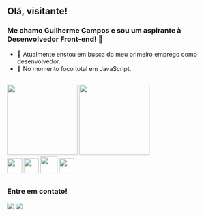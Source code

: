## Olá, visitante!
### Me chamo Guilherme Campos e sou um aspirante à Desenvolvedor Front-end! 👋

- 🔭 Atualmente enstou em busca do meu primeiro emprego como desenvolvedor.
- :muscle: No momento foco total em JavaScript.
##
<div>
  <img height="165em" margin-right="30em" src="https://github-readme-stats.vercel.app/api?username=Campos2002&show_icons=true&theme=outrun"/>
  <img height="165em" src="https://github-readme-stats.vercel.app/api/top-langs/?username=Campos2002&theme=outrun"/>
</div>
<div>
  <img height="35em" src="https://cdn.jsdelivr.net/gh/devicons/devicon/icons/css3/css3-original.svg"/>
  <img height="35em" src="https://cdn.jsdelivr.net/gh/devicons/devicon/icons/html5/html5-original.svg"/>
  <img height="40em" src="https://cdn.jsdelivr.net/gh/devicons/devicon/icons/bootstrap/bootstrap-original.svg"/>
  <img height="35em" src="https://cdn.jsdelivr.net/gh/devicons/devicon/icons/javascript/javascript-original.svg"/>
</div>

##
<h3>Entre em contato!</h3>
<div>
  <a href="mailto:campereira91@gmail.com"><img src="https://img.shields.io/badge/Gmail-D14836?style=for-the-badge&logo=gmail&logoColor=white" target="_blank"></a>
  <a href="https://api.whatsapp.com/send?phone=5521994008518&text=Olá%20Guilherme!%20Encontrei%20seu%20perfil%20no%20GitHub." target="_blank"><img    src="https://img.shields.io/badge/WhatsApp-25D366?style=for-the-badge&logo=whatsapp&logoColor=white" targer="_blank"></a>
</div>
